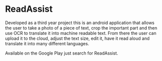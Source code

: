 ReadAssist
==========

Developed as a third year project this is an android application that allows the user to take a photo of a piece of text, crop the important part and then use OCR to translate it into machine readable text. 
From there the user can upload it to the cloud, adjust the text size, edit it, have it read aloud and translate it into many different languages.

Available on the Google Play just search for ReadAssist.
